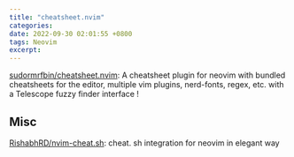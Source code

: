 ```yaml
---
title: "cheatsheet.nvim"
categories: 
date: 2022-09-30 02:01:55 +0800
tags: Neovim
excerpt: 
---
```



[sudormrfbin/cheatsheet.nvim](https://github.com/sudormrfbin/cheatsheet.nvim): A cheatsheet plugin for neovim with bundled cheatsheets for the editor, multiple vim plugins, nerd-fonts, regex, etc. with a Telescope fuzzy finder interface !


## Misc

[RishabhRD/nvim-cheat.sh](https://github.com/RishabhRD/nvim-cheat.sh): cheat. sh integration for neovim in elegant way






